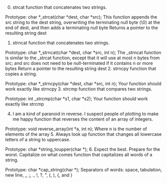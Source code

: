 0. strcat
function that concatenates two strings.

Prototype: char *_strcat(char *dest, char *src);
This function appends the src string to the dest string, overwriting the terminating null byte (\0) at the end of dest, and then adds a terminating null byte
Returns a pointer to the resulting string dest
1. strncat
function that concatenates two strings.

Prototype: char *_strncat(char *dest, char *src, int n);
The _strncat function is similar to the _strcat function, except that
it will use at most n bytes from src; and
src does not need to be null-terminated if it contains n or more bytes
Return a pointer to the resulting string dest
2. strncpy
 function that copies a string.

Prototype: char *_strncpy(char *dest, char *src, int n);
Your function should work exactly like strncpy
3. strcmp
function that compares two strings.

Prototype: int _strcmp(char *s1, char *s2);
Your function should work exactly like strcmp

4. I am a kind of paranoid in reverse. I suspect people of plotting to make me happy
 function that reverses the content of an array of integers.

Prototype: void reverse_array(int *a, int n);
Where n is the number of elements of the array
5. Always look up
function that changes all lowercase letters of a string to uppercase.

Prototype: char *string_toupper(char *);
6. Expect the best. Prepare for the worst. Capitalize on what comes
function that capitalizes all words of a string.

Prototype: char *cap_string(char *);
Separators of words: space, tabulation, new line, ,, ;, ., !, ?, ", (, ), {, and }
